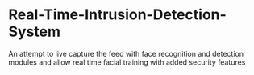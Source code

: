 # Real-Time-Intrusion-Detection-System
An attempt to live capture the feed with face recognition and detection modules and allow real time facial training with added security features
